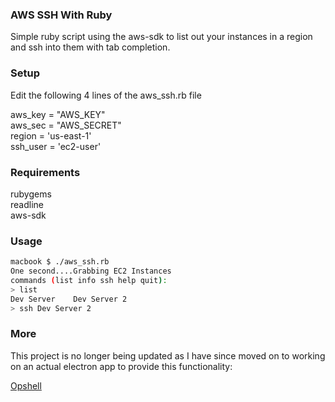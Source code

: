 ### AWS SSH With Ruby

Simple ruby script using the aws-sdk to list out your instances in a region and ssh into them with tab completion.

### Setup

Edit the following 4 lines of the aws_ssh.rb file

aws_key = "AWS_KEY"   
aws_sec = "AWS_SECRET"   
region = 'us-east-1'   
ssh_user = 'ec2-user'  

### Requirements

rubygems  
readline  
aws-sdk  

### Usage

```bash
macbook $ ./aws_ssh.rb 
One second....Grabbing EC2 Instances
commands (list info ssh help quit):
> list
Dev Server    Dev Server 2
> ssh Dev Server 2
```

### More

This project is no longer being updated as I have since moved on to working on an actual electron app to provide this functionality:

[Opshell](https://github.com/ricktbaker/opshell)


